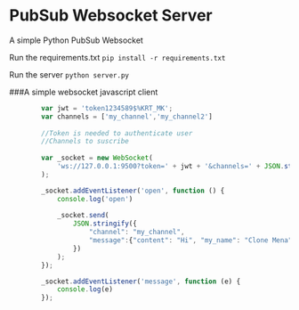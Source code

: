 # PubSub Websocket Server
A simple Python PubSub Websocket

Run the requirements.txt 
`pip install -r requirements.txt`

Run the server
`python server.py`

###A simple websocket javascript client
```js
        var jwt = 'token1234589$%KRT_MK';
        var channels = ['my_channel','my_channel2']
       
        //Token is needed to authenticate user
        //Channels to suscribe
        
        var _socket = new WebSocket(
            'ws://127.0.0.1:9500?token=' + jwt + '&channels=' + JSON.stringify(channels)
        );

        _socket.addEventListener('open', function () {
            console.log('open')
            
            _socket.send(
                JSON.stringify({
                    "channel": "my_channel",
                    "message":{"content": "Hi", "my_name": "Clone Mena"}
                })
            );
        });

        _socket.addEventListener('message', function (e) {
            console.log(e)
        });
```

